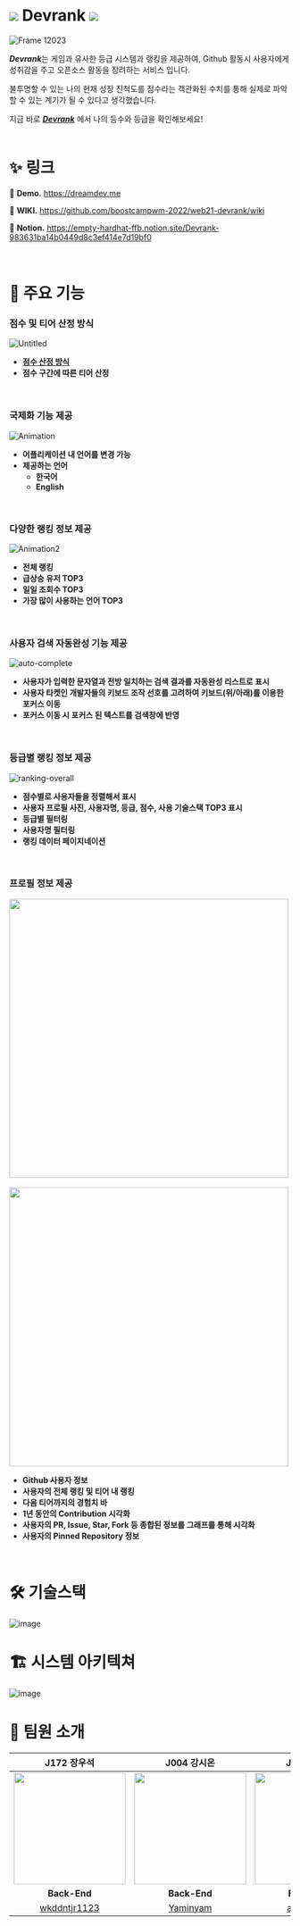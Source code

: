 # <img src="https://user-images.githubusercontent.com/79798443/206149042-fb1675dd-edc8-4042-8fc3-ee5947828027.png"/> Devrank <img src="https://user-images.githubusercontent.com/79798443/206149042-fb1675dd-edc8-4042-8fc3-ee5947828027.png"/>

![Frame 12023](https://user-images.githubusercontent.com/79798443/206137429-5cb1d269-4bec-4aaa-85ad-053ae564c625.png)

***Devrank***는 게임과 유사한 등급 시스템과 랭킹을 제공하여, Github 활동시 사용자에게 성취감을 주고 오픈소스 활동을 장려하는 서비스 입니다.

불투명할 수 있는 나의 현재 성장 진척도를 점수라는 객관화된 수치를 통해 실제로 파악할 수 있는 계기가 될 수 있다고 생각했습니다.

지금 바로 ***[Devrank](https://dreamdev.me)*** 에서 나의 등수와 등급을 확인해보세요!
<br/>
<br/>
# ✨ 링크
📌  **Demo.**  https://dreamdev.me

📌  **WIKI.** https://github.com/boostcampwm-2022/web21-devrank/wiki

📌  **Notion.** https://empty-hardhat-ffb.notion.site/Devrank-983631ba14b0449d8c3ef414e7d19bf0

<br/>

# 🚀 주요 기능
### 점수 및 티어 산정 방식
![Untitled](https://user-images.githubusercontent.com/79798443/206138193-3ce794a9-e592-4a58-b6ea-690456fc58ea.png)
- [**점수 산정 방식**](https://www.notion.so/ac54f82f7a8a427cbcb8cf057582733e)
- **점수 구간에 따른 티어 산정**
<br/>

### 국제화 기능 제공
![Animation](https://user-images.githubusercontent.com/79798443/206138446-87fbfd1e-5fe5-42e1-bc16-3d7975b2837d.gif)
- **어플리케이션 내 언어를 변경 가능**
- **제공하는 언어**
    - **한국어**
    - **English**
<br/>
    
### 다양한 랭킹 정보 제공
![Animation2](https://user-images.githubusercontent.com/79798443/206138695-f0db3ba9-07d3-4b31-9670-7769f15ada4b.gif)
- **전체 랭킹**
- **급상승 유저 TOP3**
- **일일 조회수 TOP3**
- **가장 많이 사용하는 언어 TOP3**
<br/>

### 사용자 검색 자동완성 기능 제공
![auto-complete](https://user-images.githubusercontent.com/79798443/206138887-47080081-af3b-440e-848f-ce03be51b447.gif)
- **사용자가 입력한 문자열과 전방 일치하는 검색 결과를 자동완성 리스트로 표시**
- **사용자 타켓인 개발자들의 키보드 조작 선호를 고려하여 키보드(위/아래)를 이용한 포커스 이동**
- **포커스 이동 시 포커스 된 텍스트를 검색창에 반영**
<br/>

### 등급별 랭킹 정보 제공
![ranking-overall](https://user-images.githubusercontent.com/79798443/206139376-c9d96b43-e48c-4fc1-904f-c495bc90ea03.gif)
- **점수별로 사용자들을 정렬해서 표시**
- **사용자 프로필 사진, 사용자명, 등급, 점수, 사용 기술스택 TOP3 표시**
- **등급별 필터링**
- **사용자명 필터링**
- **랭킹 데이터 페이지네이션**
<br/>

### 프로필 정보 제공
<img src="https://user-images.githubusercontent.com/79798443/206139631-e253f541-03cf-4942-8325-01bfe9bc47f0.gif" width="500"/>&nbsp;&nbsp;<img src="https://user-images.githubusercontent.com/79798443/206139611-e02d48f6-afa2-4410-8f0b-a134a9b456c9.gif" width="500"/>


- **Github 사용자 정보**
- **사용자의 전체 랭킹 및 티어 내 랭킹**
- **다음 티어까지의 경험치 바**
- **1년 동안의 Contribution 시각화**
- **사용자의 PR, Issue, Star, Fork 등 종합된 정보를 그래프를 통해 시각화**
- **사용자의 Pinned Repository 정보**
<br/>

# 🛠 기술스택
![image](https://user-images.githubusercontent.com/31057849/205657824-67003975-1735-46b2-b42e-ffbd8a03a4af.png)

# 🏗 시스템 아키텍쳐
![image](https://user-images.githubusercontent.com/31057849/205657779-e69e9d5b-ce07-4e89-858b-4341e4786681.png)


# 👥 팀원 소개


|                                                           J172 장우석                                                            |                                                           J004 강시온                                                           |                                                          J186 정윤규                                                          |                                                          J183 정성윤                                                         |
| :------------------------------------------------------------------------------------------------------------------------------: | :-----------------------------------------------------------------------------------------------------------------------------: | :---------------------------------------------------------------------------------------------------------------------------: | :---------------------------------------------------------------------------------------------------------------------------: |
| <img src="https://user-images.githubusercontent.com/79798443/206142749-7e354a15-89c9-408a-a804-99fb83f3954e.png" width="200" /> | <img src="https://user-images.githubusercontent.com/79798443/206142768-d6a0d84d-26d3-43bd-a27d-7ed163c01271.png" width="200" /> | <img src="https://user-images.githubusercontent.com/79798443/206142784-b1a2348b-d007-44bd-a340-f4e166c9af41.png" width="200"> | <img src="https://user-images.githubusercontent.com/79798443/206142804-3c1674cb-f737-4a2a-ae99-7e47c94a7c3e.png" width="200"> |
|                                                        **Back-End**                                                         |                                                        **Back-End**                                                         |                                                     **Front-End**                                                      |                                                     **Front-End**                                                      |
|                                             [wkddntjr1123](https://github.com/wkddntjr1123)                                              |                                            [Yaminyam](https://github.com/Yaminyam)                                            |                                          [asdf99245](https://github.com/asdf99245)                                          |                                         [tunggary](https://github.com/tunggary)                                         |
